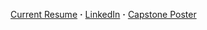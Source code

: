 
[Current Resume](https://github.com/aks5bx/CurrentResume/blob/main/AdiSrikanthResumeW23.pdf)  **·**  [LinkedIn](https://www.linkedin.com/in/adi-srikanth/)  **·**  [Capstone Poster](https://github.com/aks5bx/CurrentResume/blob/main/Capstone%20Poster.pdf)
